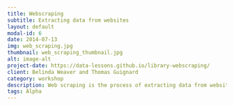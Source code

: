 ```yaml
---
title: Webscraping
subtitle: Extracting data from websites
layout: default
modal-id: 6
date: 2014-07-13
img: web_scraping.jpg
thumbnail: web_scraping_thumbnail.jpg
alt: image-alt
project-date: https://data-lessons.github.io/library-webscraping/
client: Belinda Weaver and Thomas Guignard
category: workshop
description: Web scraping is the process of extracting data from websites.
tags: Alpha
---
```

